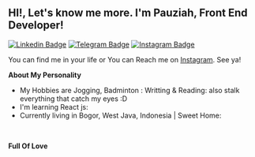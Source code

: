 ## HI!, Let's know me more. I'm Pauziah, Front End Developer!

[![Linkedin Badge](https://img.shields.io/badge/-LinkedIn?style=plastic&logo=Linkedin&link=https://www.linkedin.com/in/pauziah-9a514b177/)](https://www.linkedin.com/in/pauziah-9a514b177/) 
[![Telegram Badge](https://img.shields.io/badge/-Telegram-blue?style=plastic&logo=telegram&link=https://t.me/ziassy)](https://t.me/ziassy) 
[![Instagram Badge](https://img.shields.io/badge/-Instagram-white?style=plastic&logo=instagram&link=https://www.instagram.com/fauziiyaa_/)](https://www.instagram.com/fauziiyaa_/)

You can find me in your life or You can Reach me on [Instagram](https://www.instagram.com/fauziiyaa_/). See ya!

**About My Personality**

- My Hobbies are Jogging, Badminton : Writting & Reading: also stalk everything that catch my eyes :D
- I'm learning React js:
- Currently living in Bogor, West Java, Indonesia | Sweet Home:

&nbsp;


**Full Of Love**
